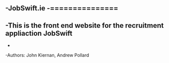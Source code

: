 -JobSwift.ie
-===============
-
-This is the front end website for the recruitment appliaction JobSwift
-
-
-Authors: John Kiernan, Andrew Pollard